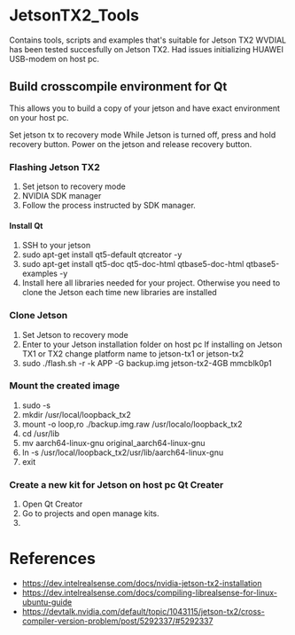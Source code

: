 # JetsonTX2_Tools
Contains tools, scripts and examples that's suitable for Jetson TX2
WVDIAL has been tested succesfully on Jetson TX2. Had issues initializing HUAWEI USB-modem on host pc.

## Build crosscompile environment for Qt
This allows you to build a copy of your jetson and have exact environment on your host pc. 

Set jetson tx to recovery mode
While Jetson is turned off, press and hold recovery button. Power on the jetson and release recovery button.

### Flashing Jetson TX2
1. Set jetson to recovery mode
2. NVIDIA SDK manager
3. Follow the process instructed by SDK manager.

#### Install Qt
1. SSH to your jetson
2. sudo apt-get install qt5-default qtcreator -y
3. sudo apt-get install qt5-doc qt5-doc-html qtbase5-doc-html qtbase5-examples -y
4. Install here all libraries needed for your project. Otherwise you need to clone the Jetson each time new libraries are installed

### Clone Jetson
1. Set Jetson to recovery mode
2. Enter to your Jetson installation folder on host pc
If installing on Jetson TX1 or TX2 change platform name to jetson-tx1 or jetson-tx2
3. sudo ./flash.sh -r -k APP -G backup.img jetson-tx2-4GB mmcblk0p1 


### Mount the created image
1. sudo -s
2. mkdir /usr/local/loopback_tx2
3. mount -o loop,ro ./backup.img.raw /usr/localo/loopback_tx2
4. cd /usr/lib
5. mv aarch64-linux-gnu original_aarch64-linux-gnu
6. ln -s /usr/local/loopback_tx2/usr/lib/aarch64-linux-gnu
7. exit

### Create a new kit for Jetson on host pc Qt Creater
1. Open Qt Creator
2. Go to projects and open manage kits.
3. 
 
# References
- https://dev.intelrealsense.com/docs/nvidia-jetson-tx2-installation
- https://dev.intelrealsense.com/docs/compiling-librealsense-for-linux-ubuntu-guide
- https://devtalk.nvidia.com/default/topic/1043115/jetson-tx2/cross-compiler-version-problem/post/5292337/#5292337
